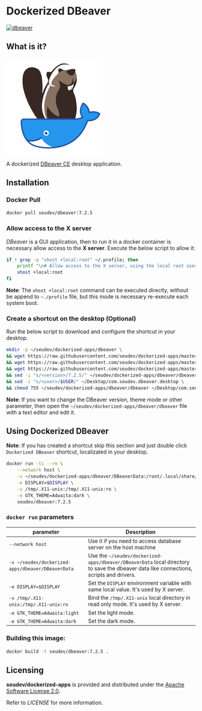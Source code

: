 # Dockerized DBeaver

[![dbeaver](http://dockeri.co/image/seudev/dbeaver)](https://hub.docker.com/r/seudev/dbeaver)

## What is it?

![dockerized-dbeaver-256px](https://raw.githubusercontent.com/seudev/dockerized-apps/master/dbeaver/dockerized-dbeaver-256px.png)

A dockerized [DBeaver CE](https://dbeaver.io/) desktop application.

## Installation

### Docker Pull

```sh
docker pull seudev/dbeaver:7.2.5
```

### Allow access to the X server

*DBeaver* is a GUI application, then to run it in a docker container is necessary allow access to the **X server**. Execute the below script to allow it:

```sh
if ! grep -q "xhost +local:root" ~/.profile; then
    printf "\n# Allow access to the X server, using the local root user\nxhost +local:root\n" >> ~/.profile
    xhost +local:root
fi
```

**Note**: The `xhost +local:root` command can be executed directly, without be append to `~./profile` file, but this mode is necessary re-execute each system boot.

### Create a shortcut on the desktop (Optional)

Run the below script to download and configure the shortcut in your desktop.

```sh
mkdir -p ~/seudev/dockerized-apps/dbeaver \
&& wget https://raw.githubusercontent.com/seudev/dockerized-apps/master/dbeaver/dbeaver -O ~/seudev/dockerized-apps/dbeaver/dbeaver \
&& wget https://raw.githubusercontent.com/seudev/dockerized-apps/master/dbeaver/dockerized-dbeaver-256px.png -O ~/seudev/dockerized-apps/dbeaver/dockerized-dbeaver-256px.png \
&& wget https://raw.githubusercontent.com/seudev/dockerized-apps/master/dbeaver/com.seudev.dbeaver.desktop -O ~/Desktop/com.seudev.dbeaver.desktop \
&& sed -i "s/<version>/7.2.5/" ~/seudev/dockerized-apps/dbeaver/dbeaver \
&& sed -i "s/<user>/$USER/" ~/Desktop/com.seudev.dbeaver.desktop \
&& chmod 755 ~/seudev/dockerized-apps/dbeaver/dbeaver ~/Desktop/com.seudev.dbeaver.desktop
```

**Note**: If you want to change the DBeaver version, theme mode or other parameter, then open the `~/seudev/dockerized-apps/dbeaver/dbeaver` file with a text editor and edit it.

## Using Dockerized DBeaver

**Note**: If you has created a shortcut skip this section and just double click `Dockerized DBeaver` shortcut, localizated in your desktop.

```sh
docker run -ti --rm \
    --network host \
    -v ~/seudev/dockerized-apps/dbeaver/DBeaverData:/root/.local/share/DBeaverData \
    -e DISPLAY=$DISPLAY \
    -v /tmp/.X11-unix:/tmp/.X11-unix:ro \
    -e GTK_THEME=Adwaita:dark \
    seudev/dbeaver:7.2.5
```

### `docker run` parameters

| **parameter**                                     | **Description**                                                                                                                        |
| ------------------------------------------------- | -------------------------------------------------------------------------------------------------------------------------------------- |
| `--network host`                                  | Use it if you need to access database server on the host machine                                                                       |
| `-v ~/seudev/dockerized-apps/dbeaver/DBeaverData` | Use the `~/seudev/dockerized-apps/dbeaver/DBeaverData` local directory to save the dbeaver data like connections, scripts and drivers. |
| `-e DISPLAY=$DISPLAY`                             | Set the `DISPLAY` environment variable with same local value. It's used by X server.                                                   |
| `-v /tmp/.X11-unix:/tmp/.X11-unix:ro`             | Bind the `/tmp/.X11-unix` local directory in read only mode. It's used by X server.                                                    |
| `-e GTK_THEME=Adwaita:light`                      | Set the light mode.                                                                                                                    |
| `-e GTK_THEME=Adwaita:dark`                       | Set the dark mode.                                                                                                                     |

### Building this image:

```sh
docker build -t seudev/dbeaver:7.2.5 .
```

## Licensing

**seudev/dockerized-apps** is provided and distributed under the [Apache Software License 2.0](http://www.apache.org/licenses/LICENSE-2.0).

Refer to *LICENSE* for more information.
